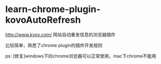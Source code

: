 learn-chrome-plugin-kovoAutoRefresh
===================================
http://www.kvov.com/
网站自动重发信息的浏览器插件

比较简单，熟悉了chrome plugin的插件开发规则

ps:
  [修复]windows下的chrome浏览器可以正常使用，mac下chrome不能用
